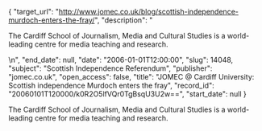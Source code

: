 {
  "target_url": "http://www.jomec.co.uk/blog/scottish-independence-murdoch-enters-the-fray/", 
  "description": "<p>The Cardiff School of Journalism, Media and Cultural Studies is a world-leading centre for media teaching and research.</p>\n", 
  "end_date": null, 
  "date": "2006-01-01T12:00:00", 
  "slug": 14048, 
  "subject": "Scottish Independence Referendum", 
  "publisher": "jomec.co.uk", 
  "open_access": false, 
  "title": "JOMEC @ Cardiff University: Scottish independence Murdoch enters the fray", 
  "record_id": "20060101T120000/k0R2O5lfVQr0TgBsqU3U2w==", 
  "start_date": null
}

<p>The Cardiff School of Journalism, Media and Cultural Studies is a world-leading centre for media teaching and research.</p>

